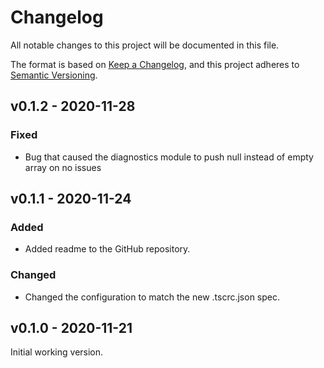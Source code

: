 # Changelog
All notable changes to this project will be documented in this file.

The format is based on [Keep a Changelog](https://keepachangelog.com/en/1.0.0/),
and this project adheres to [Semantic Versioning](https://semver.org/spec/v2.0.0.html).

## v0.1.2 - 2020-11-28

### Fixed
- Bug that caused the diagnostics module to push null instead of empty array on no issues

## v0.1.1 - 2020-11-24

### Added
- Added readme to the GitHub repository.

### Changed
- Changed the configuration to match the new .tscrc.json spec.

## v0.1.0 - 2020-11-21

Initial working version.
